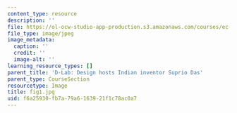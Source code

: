 ```yaml
---
content_type: resource
description: ''
file: https://ol-ocw-studio-app-production.s3.amazonaws.com/courses/ec-720j-d-lab-ii-design-spring-2010/f6a25930fb7a79a6163921f1c78ac0a7_fig1.jpg
file_type: image/jpeg
image_metadata:
  caption: ''
  credit: ''
  image-alt: ''
learning_resource_types: []
parent_title: 'D-Lab: Design hosts Indian inventor Suprio Das'
parent_type: CourseSection
resourcetype: Image
title: fig1.jpg
uid: f6a25930-fb7a-79a6-1639-21f1c78ac0a7
---
```

